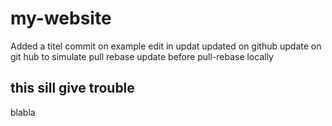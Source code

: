 # my-website
Added a titel
commit on example
edit in updat
updated on github
update on git hub to simulate pull rebase
update before pull-rebase locally

## this sill give trouble
blabla

